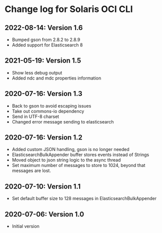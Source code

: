 # Change log for Solaris OCI CLI

## 2022-08-14: Version 1.6

- Bumped gson from 2.8.2 to 2.8.9 
- Added support for Elasticsearch 8


## 2021-05-19: Version 1.5

- Show less debug output
- Added ndc and mdc properties information

## 2020-07-16: Version 1.3

- Back to gson to avoid escaping issues
- Take out commons-io dependency
- Send in UTF-8 charset
- Changed error message sending to elasticsearch

## 2020-07-16: Version 1.2

- Added custom JSON handling, gson is no longer needed
- ElasticsearchBulkAppender buffer stores events instead of Strings
- Moved object to json string logic to the async thread
- Set maximum number of messages to store to 1024, beyond that messages are lost.

## 2020-07-10: Version 1.1

- Set default buffer size to 128 messages in ElasticsearchBulkAppender

## 2020-07-06: Version 1.0

- Initial version